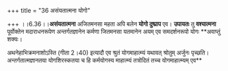 +++
title = "36 असंयतात्मना योगो"

+++
।।6.36।।**असंयतात्मना** अजितमनसा महता अपि बलेन **योगो दुष्प्राप** एव।
**उपायतः** तु **वश्यात्मना** पूर्वोक्तेन मदाराधनरूपेण अन्तर्गतज्ञानेन
कर्मणा जितमनसा यतमानेन अयम् एव समदर्शनरूपो योगः **अवाप्तुं शक्यः।  
  
अथनेहाभिक्रमनाशोऽस्ति (गीता 2।40) इत्यादौ एव श्रुतं योगमाहात्म्यं यथावत्
श्रोतुम् अर्जुनः पृच्छति। अन्तर्गतात्मज्ञानतया योगशिरस्कतया च हि
कर्मयोगस्य माहात्म्यं तत्रोदितं तच्च योगमाहात्म्यम् एव**

